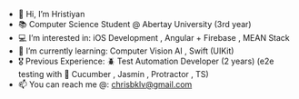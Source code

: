 - 👋 Hi, I’m Hristiyan
- 📚 Computer Science Student @ Abertay University (3rd year) 
- 💻 I’m interested in: iOS Development , Angular + Firebase , MEAN Stack 
- 🌱 I’m currently learning: Computer Vision AI , Swift (UIKit) 
- 🎖️ Previous Experience: 🪲 Test Automation Developer (2 years) (e2e testing with 🥒 Cucumber , Jasmin , Protractor , TS) 
- 📫 You can reach me @: chrisbklv@gmail.com

<!---
ChrisBakaloff/ChrisBakaloff is a ✨ special ✨ repository because its `README.md` (this file) appears on your GitHub profile.
You can click the Preview link to take a look at your changes.
--->
